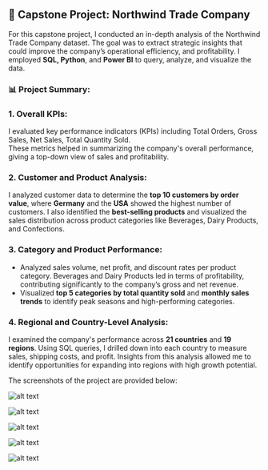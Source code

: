 ## 🚀 Capstone Project: Northwind Trade Company

For this capstone project, I conducted an in-depth analysis of the Northwind Trade Company dataset. The goal was to extract strategic insights that could improve the company’s operational efficiency, and profitability. I employed **SQL, Python**, and **Power BI** to query, analyze, and visualize the data.

### 📊 Project Summary:

### 1. **Overall KPIs:**
   I evaluated key performance indicators (KPIs) including Total Orders, Gross Sales, Net Sales, Total Quantity Sold.  
   These metrics helped in summarizing the company's overall performance, giving a top-down view of sales and profitability.

### 2. **Customer and Product Analysis:**   
   I analyzed customer data to determine the **top 10 customers by order value**, where **Germany** and the **USA** showed the highest number of customers. I also identified the **best-selling products** and visualized the sales distribution across product categories like Beverages, Dairy Products, and Confections.

### 3. **Category and Product Performance:**
   - Analyzed sales volume, net profit, and discount rates per product category. Beverages and Dairy Products led in terms of profitability, contributing significantly to the company’s gross and net revenue.
   - Visualized **top 5 categories by total quantity sold** and **monthly sales trends** to identify peak seasons and high-performing categories.

### 4. **Regional and Country-Level Analysis:**
   I examined the company's performance across **21 countries** and **19 regions**. Using SQL queries, I drilled down into each country to measure sales, shipping costs, and profit. Insights from this analysis allowed me to identify opportunities for expanding into regions with high growth potential.

The screenshots of the project are provided below:

![alt text](https://github.com/hilalguleryuz/northwind_data_analysis_capstone_project/blob/main/Screenshots/SS_1.png)

![alt text](https://github.com/hilalguleryuz/northwind_data_analysis_capstone_project/blob/main/Screenshots/SS_2.png)

![alt text](https://github.com/hilalguleryuz/northwind_data_analysis_capstone_project/blob/main/Screenshots/SS_3.png)

![alt text](https://github.com/hilalguleryuz/northwind_data_analysis_capstone_project/blob/main/Screenshots/SS_4.PNG)

![alt text](https://github.com/hilalguleryuz/northwind_data_analysis_capstone_project/blob/main/Screenshots/SS_5.png)
